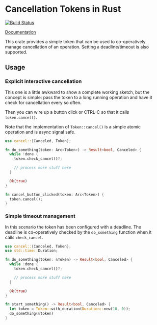 # Cancellation Tokens in Rust

[![Build Status](https://travis-ci.org/wez/cancel-rs.svg?branch=master)](https://travis-ci.org/wez/cancel-rs)

[Documentation](https://docs.rs/cancel)

This crate provides a simple token that can be used to co-operatively
manage cancellation of an operation.  Setting a deadline/timeout is
also supported.

## Usage

### Explicit interactive cancellation

This one is a little awkward to show a complete working sketch, but the concept
is simple: pass the token to a long running operation and have it check for
cancellation every so often.

Then you can wire up a button click or CTRL-C so that it calls
`token.cancel()`.

Note that the implementation of `Token::cancel()` is a simple atomic operation
and is async signal safe.

```rust
use cancel::{Canceled, Token};

fn do_something(token: Arc<Token>) -> Result<bool, Canceled> {
  while !done {
    token.check_cancel()?;

    // process more stuff here
  }

  Ok(true)
}

fn cancel_button_clicked(token: Arc<Token>) {
  token.cancel();
}
```

### Simple timeout management

In this scenario the token has been configured with a deadline.  The deadline
is co-operatively checked by the `do_something` function when it calls
`check_cancel`.

```rust
use cancel::{Canceled, Token};
use std::time::Duration;

fn do_something(token: &Token) -> Result<bool, Canceled> {
  while !done {
    token.check_cancel()?;

    // process more stuff here
  }

  Ok(true)
}

fn start_something() -> Result<bool, Canceled> {
  let token = Token::with_duration(Duration::new(10, 0));
  do_something(&token)
}
```
